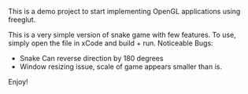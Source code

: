 This is a demo project to start implementing OpenGL applications
using freeglut. 

This is a very simple version of snake game with few features. 
To use, simply open the file in xCode and build + run.
Noticeable Bugs:
  - Snake Can reverse direction by 180 degrees
  - Window resizing issue, scale of game appears smaller than is.
  
  
  Enjoy!
